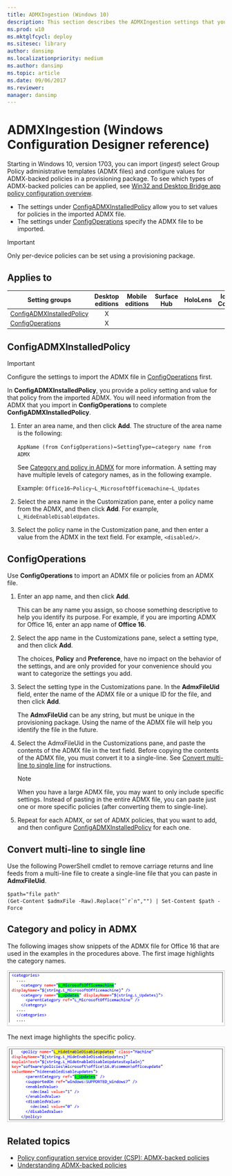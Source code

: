```yaml
---
title: ADMXIngestion (Windows 10)
description: This section describes the ADMXIngestion settings that you can configure in provisioning packages for Windows 10 using Windows Configuration Designer.
ms.prod: w10
ms.mktglfcycl: deploy
ms.sitesec: library
author: dansimp
ms.localizationpriority: medium
ms.author: dansimp
ms.topic: article
ms.date: 09/06/2017
ms.reviewer: 
manager: dansimp
---
```


# ADMXIngestion (Windows Configuration Designer reference)

Starting in Windows 10, version 1703, you can import (*ingest*) select Group Policy administrative templates (ADMX files) and configure values for ADMX-backed policies in a provisioning package. To see which types of ADMX-backed policies can be applied, see [Win32 and Desktop Bridge app policy configuration overview](https://docs.microsoft.com/windows/client-management/mdm/win32-and-centennial-app-policy-configuration). 

- The settings under [ConfigADMXInstalledPolicy](#configadmxinstalledpolicy) allow you to set values for policies in the imported ADMX file. 
- The settings under [ConfigOperations](#configoperations) specify the ADMX file to be imported.


>[!IMPORTANT]
>Only per-device policies can be set using a provisioning package.

## Applies to

| Setting groups | Desktop editions | Mobile editions | Surface Hub | HoloLens | IoT Core |
| --- | :---: | :---: | :---: | :---: | :---: |
| [ConfigADMXInstalledPolicy](#configadmxinstalledpolicy)  | X |  |  |  |  |
| [ConfigOperations](#configoperations)  | X |   |  |   |   |

## ConfigADMXInstalledPolicy

>[!IMPORTANT]
>Configure the settings to import the ADMX file in [ConfigOperations](#configoperations) first. 

In **ConfigADMXInstalledPolicy**, you provide a policy setting and value for that policy from the imported ADMX. You will need information from the ADMX that you import in **ConfigOperations** to complete **ConfigADMXInstalledPolicy**.

1. Enter an area name, and then click **Add**. The structure of the area name is the following:

    `AppName (from ConfigOperations)`~`SettingType`~`category name from ADMX`
    
    See [Category and policy in ADMX](#category-and-policy-in-admx) for more information. A setting may have multiple levels of category names, as in the following example. 
    
    Example: `Office16~Policy~L_MicrosoftOfficemachine~L_Updates`
    
2. Select the area name in the Customization pane, enter a policy name from the ADMX, and then click **Add**. For example, `L_HideEnableDisableUpdates`.
3. Select the policy name in the Customization pane, and then enter a value from the ADMX in the text field. For example, `<disabled/>`.

## ConfigOperations

Use **ConfigOperations** to import an ADMX file or policies from an ADMX file.

1. Enter an app name, and then click **Add**. 

    This can be any name you assign, so choose something descriptive to help you identify its purpose. For example, if you are importing ADMX for Office 16, enter an app name of **Office 16**.

2. Select the app name in the Customizations pane, select a setting type, and then click **Add**. 

    The choices, **Policy** and **Preference**, have no impact on the behavior of the settings, and are only provided for your convenience should you want to categorize the settings you add. 
    
3. Select the setting type in the Customizations pane. In the **AdmxFileUid** field, enter the name of the ADMX file or a unique ID for the file, and then click **Add**.

    The **AdmxFileUid** can be any string, but must be unique in the provisioning package. Using the name of the ADMX file will help you identify the file in the future. 

4. Select the AdmxFileUid in the Customizations pane, and paste the contents of the ADMX file in the text field. Before copying the contents of the ADMX file, you must convert it to a single-line. See [Convert multi-line to single line](#convert) for instructions.

    >[!NOTE]
    >When you have a large ADMX file, you may want to only include specific settings. Instead of pasting in the entire ADMX file, you can paste just one or more specific policies (after converting them to single-line).  
    
5. Repeat for each ADMX, or set of ADMX policies, that you want to add, and then configure [ConfigADMXInstalledPolicy](#configadmxinstalledpolicy) for each one.

<span id="convert"/>

## Convert multi-line to single line

Use the following PowerShell cmdlet to remove carriage returns and line feeds from a multi-line file to create a single-line file that you can paste in **AdmxFileUid**.

```PS
$path="file path"
(Get-Content $admxFile -Raw).Replace("`r`n","") | Set-Content $path -Force
```

## Category and policy in ADMX

The following images show snippets of the ADMX file for Office 16 that are used in the examples in the procedures above. The first image highlights the category names.

![Snippet of ADMX shows category names highlighted](../images/admx-category.png)

The next image highlights the specific policy.

![Snipped of ADMX shows policy setting highlighted](../images/admx-policy.png)


## Related topics

- [Policy configuration service provider (CSP): ADMX-backed policies](https://msdn.microsoft.com/windows/hardware/commercialize/customize/mdm/policy-admx-backed)
- [Understanding ADMX-backed policies](https://msdn.microsoft.com/windows/hardware/commercialize/customize/mdm/understanding-admx-backed-policies)
